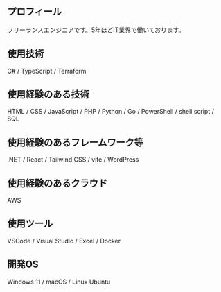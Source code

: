 ## プロフィール
フリーランスエンジニアです。5年ほどIT業界で働いております。

## 使用技術
C# / TypeScript / Terraform

## 使用経験のある技術
HTML / CSS / JavaScript / PHP / Python / Go / PowerShell / shell script / SQL

## 使用経験のあるフレームワーク等
.NET / React / Tailwind CSS / vite / WordPress

## 使用経験のあるクラウド
AWS

## 使用ツール
VSCode / Visual Studio / Excel / Docker

## 開発OS
Windows 11 / macOS / Linux Ubuntu
